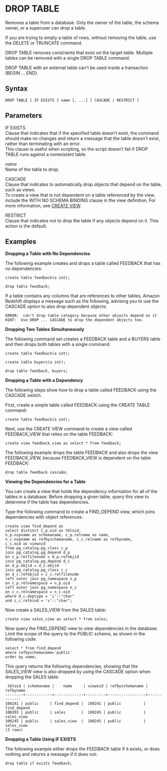 # DROP TABLE<a name="r_DROP_TABLE"></a>

Removes a table from a database\. Only the owner of the table, the schema owner, or a superuser can drop a table\. 

If you are trying to empty a table of rows, without removing the table, use the DELETE or TRUNCATE command\. 

DROP TABLE removes constraints that exist on the target table\. Multiple tables can be removed with a single DROP TABLE command\. 

DROP TABLE with an external table can't be used inside a transaction \(BEGIN … END\)\.

## Syntax<a name="r_DROP_TABLE-synopsis"></a>

```
DROP TABLE [ IF EXISTS ] name [, ...] [ CASCADE | RESTRICT ]
```

## Parameters<a name="r_DROP_TABLE-parameters"></a>

IF EXISTS  
Clause that indicates that if the specified table doesn’t exist, the command should make no changes and return a message that the table doesn't exist, rather than terminating with an error\.  
This clause is useful when scripting, so the script doesn’t fail if DROP TABLE runs against a nonexistent table\.

 *name*   
Name of the table to drop\. 

CASCADE   
Clause that indicates to automatically drop objects that depend on the table, such as views\.   
To create a view that is not dependent on a table referenced by the view, include the WITH NO SCHEMA BINDING clause in the view definition\. For more information, see [CREATE VIEW](r_CREATE_VIEW.md)\.

RESTRICT   
Clause that indicates not to drop the table if any objects depend on it\. This action is the default\.

## Examples<a name="r_DROP_TABLE-examples"></a>

 **Dropping a Table with No Dependencies** 

The following example creates and drops a table called FEEDBACK that has no dependencies: 

```
create table feedback(a int);

drop table feedback;
```

 If a table contains any columns that are references to other tables, Amazon Redshift displays a message such as the following, advising you to use the CASCADE option to also drop dependent objects: 

```
ERROR:  can't drop table category because other objects depend on it
HINT:  Use DROP ... CASCADE to drop the dependent objects too.
```

 **Dropping Two Tables Simultaneously** 

The following command set creates a FEEDBACK table and a BUYERS table and then drops both tables with a single command: 

```
create table feedback(a int);

create table buyers(a int);

drop table feedback, buyers;
```

 **Dropping a Table with a Dependency** 

The following steps show how to drop a table called FEEDBACK using the CASCADE switch\. 

First, create a simple table called FEEDBACK using the CREATE TABLE command: 

```
create table feedback(a int);
```

 Next, use the CREATE VIEW command to create a view called FEEDBACK\_VIEW that relies on the table FEEDBACK: 

```
create view feedback_view as select * from feedback;
```

 The following example drops the table FEEDBACK and also drops the view FEEDBACK\_VIEW, because FEEDBACK\_VIEW is dependent on the table FEEDBACK: 

```
drop table feedback cascade;
```

 **Viewing the Dependencies for a Table** 

You can create a view that holds the dependency information for all of the tables in a database\. Before dropping a given table, query this view to determine if the table has dependencies\. 

Type the following command to create a FIND\_DEPEND view, which joins dependencies with object references: 

```
create view find_depend as
select distinct c_p.oid as tbloid,
n_p.nspname as schemaname, c_p.relname as name,
n_c.nspname as refbyschemaname, c_c.relname as refbyname,
c_c.oid as viewoid
from pg_catalog.pg_class c_p
join pg_catalog.pg_depend d_p
on c_p.relfilenode = d_p.refobjid
join pg_catalog.pg_depend d_c
on d_p.objid = d_c.objid
join pg_catalog.pg_class c_c
on d_c.refobjid = c_c.relfilenode
left outer join pg_namespace n_p
on c_p.relnamespace = n_p.oid
left outer join pg_namespace n_c
on c_c.relnamespace = n_c.oid
where d_c.deptype = 'i'::"char"
and c_c.relkind = 'v'::"char";
```

Now create a SALES\_VIEW from the SALES table: 

```
create view sales_view as select * from sales;
```

Now query the FIND\_DEPEND view to view dependencies in the database\. Limit the scope of the query to the PUBLIC schema, as shown in the following code: 

```
select * from find_depend
where refbyschemaname='public'
order by name;
```

This query returns the following dependencies, showing that the SALES\_VIEW view is also dropped by using the CASCADE option when dropping the SALES table: 

```
 tbloid | schemaname |    name     | viewoid | refbyschemaname |  refbyname
--------+------------+-------------+---------+-----------------+-------------
100241 | public     | find_depend |  100241 | public          | find_depend
100203 | public     | sales       |  100245 | public          | sales_view
100245 | public     | sales_view  |  100245 | public          | sales_view
(3 rows)
```

 **Dropping a Table Using IF EXISTS** 

The following example either drops the FEEDBACK table if it exists, or does nothing and returns a message if it does not: 

```
drop table if exists feedback;
```
